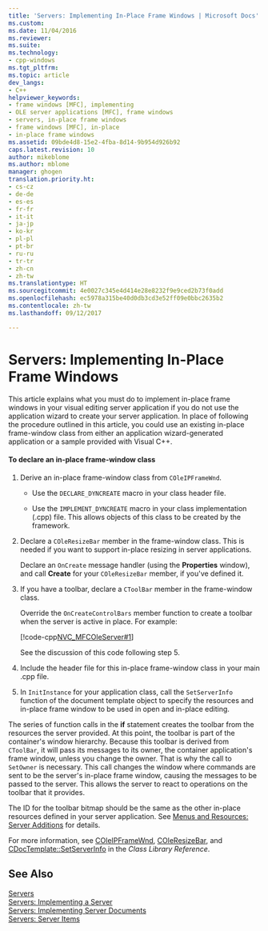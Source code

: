 ```yaml
---
title: 'Servers: Implementing In-Place Frame Windows | Microsoft Docs'
ms.custom: 
ms.date: 11/04/2016
ms.reviewer: 
ms.suite: 
ms.technology:
- cpp-windows
ms.tgt_pltfrm: 
ms.topic: article
dev_langs:
- C++
helpviewer_keywords:
- frame windows [MFC], implementing
- OLE server applications [MFC], frame windows
- servers, in-place frame windows
- frame windows [MFC], in-place
- in-place frame windows
ms.assetid: 09bde4d8-15e2-4fba-8d14-9b954d926b92
caps.latest.revision: 10
author: mikeblome
ms.author: mblome
manager: ghogen
translation.priority.ht:
- cs-cz
- de-de
- es-es
- fr-fr
- it-it
- ja-jp
- ko-kr
- pl-pl
- pt-br
- ru-ru
- tr-tr
- zh-cn
- zh-tw
ms.translationtype: HT
ms.sourcegitcommit: 4e0027c345e4d414e28e8232f9e9ced2b73f0add
ms.openlocfilehash: ec5978a315be40d0db3cd3e52ff09e0bbc2635b2
ms.contentlocale: zh-tw
ms.lasthandoff: 09/12/2017

---
```

# <a name="servers-implementing-in-place-frame-windows"></a>Servers: Implementing In-Place Frame Windows
This article explains what you must do to implement in-place frame windows in your visual editing server application if you do not use the application wizard to create your server application. In place of following the procedure outlined in this article, you could use an existing in-place frame-window class from either an application wizard-generated application or a sample provided with Visual C++.  
  
#### <a name="to-declare-an-in-place-frame-window-class"></a>To declare an in-place frame-window class  
  
1.  Derive an in-place frame-window class from `COleIPFrameWnd`.  
  
    -   Use the `DECLARE_DYNCREATE` macro in your class header file.  
  
    -   Use the `IMPLEMENT_DYNCREATE` macro in your class implementation (.cpp) file. This allows objects of this class to be created by the framework.  
  
2.  Declare a `COleResizeBar` member in the frame-window class. This is needed if you want to support in-place resizing in server applications.  
  
     Declare an `OnCreate` message handler (using the **Properties** window), and call **Create** for your `COleResizeBar` member, if you've defined it.  
  
3.  If you have a toolbar, declare a `CToolBar` member in the frame-window class.  
  
     Override the `OnCreateControlBars` member function to create a toolbar when the server is active in place. For example:  
  
     [!code-cpp[NVC_MFCOleServer#1](../mfc/codesnippet/cpp/servers-implementing-in-place-frame-windows_1.cpp)]  
  
     See the discussion of this code following step 5.  
  
4.  Include the header file for this in-place frame-window class in your main .cpp file.  
  
5.  In `InitInstance` for your application class, call the `SetServerInfo` function of the document template object to specify the resources and in-place frame window to be used in open and in-place editing.  
  
 The series of function calls in the **if** statement creates the toolbar from the resources the server provided. At this point, the toolbar is part of the container's window hierarchy. Because this toolbar is derived from `CToolBar`, it will pass its messages to its owner, the container application's frame window, unless you change the owner. That is why the call to `SetOwner` is necessary. This call changes the window where commands are sent to be the server's in-place frame window, causing the messages to be passed to the server. This allows the server to react to operations on the toolbar that it provides.  
  
 The ID for the toolbar bitmap should be the same as the other in-place resources defined in your server application. See [Menus and Resources: Server Additions](../mfc/menus-and-resources-server-additions.md) for details.  
  
 For more information, see [COleIPFrameWnd](../mfc/reference/coleipframewnd-class.md), [COleResizeBar](../mfc/reference/coleresizebar-class.md), and [CDocTemplate::SetServerInfo](../mfc/reference/cdoctemplate-class.md#setserverinfo) in the *Class Library Reference*.  
  
## <a name="see-also"></a>See Also  
 [Servers](../mfc/servers.md)   
 [Servers: Implementing a Server](../mfc/servers-implementing-a-server.md)   
 [Servers: Implementing Server Documents](../mfc/servers-implementing-server-documents.md)   
 [Servers: Server Items](../mfc/servers-server-items.md)


